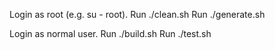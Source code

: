 
Login as root (e.g. su - root).
Run ./clean.sh
Run ./generate.sh

Login as normal user.
Run ./build.sh
Run ./test.sh
